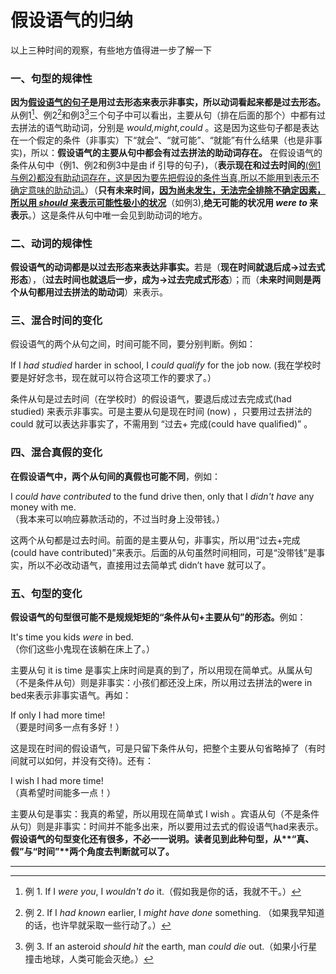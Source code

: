 # 假设语气的归纳

以上三种时间的观察，有些地方值得进一步了解一下

### 一、句型的规律性


<b>因为<u>假设语气的句子</u>是用**过去形态来表示非事**实，所以**动词看起来都是过去形态**。</b>从例1[^ 1]、例2[^ 2]和例3[^ 3]三个句子中可以看出，主要从句（排在后面的那个）中都有过去拼法的语气助动词，分别是 <em>would,might,could</em> 。这是因为这些句子都是表达在一个假定的条件（非事实）下“就会”、“就可能”、“就能”有什么结果（也是非事实)，所以：<b>假设语气的主要从句中都会有过去拼法的助动词存在。</b>
在假设语气的条件从句中（例1、例2和例3中是由 if 引导的句子)，（**表示现在和过去时间的**<u>(例1与例2)都没有助动词存在，这是因为要先把假设的条件当真,所以不能用到表示不确定意味的助动词。</u>）（<b>只有**未来时间**，<u>因为尚未发生，无法完全排除不确定因素，所以用 <em>should</em> 来**表示可能性极小的状况**</u></b>（如例3),<b>**绝无可能的状况**用 <em>were to </em>来表示</b>。）这是条件从句中唯一会见到助动词的地方。

### 二、动词的规律性


<b>假设语气的动词都是**以过去形态来表达非事实**。</b>若是（<b>现在时间就退后成→过去式形态</b>），（<b>过去时间也就退后一步，成为→过去完成式形态</b>）；而（<b>未来时间则是两个从句都用过去拼法的助动词</b>）来表示。

### 三、混合时间的变化


假设语气的两个从句之间，时间可能不同，要分别判断。例如：   
>  
If I <em>had studied</em> harder in school, I <em>could qualify</em> for the job now.
(我在学校时要是好好念书，现在就可以符合这项工作的要求了。）  

条件从句是过去时间（在学校时）的假设语气，要退后成过去完成式(had studied) 来表示非事实。可是主要从句是现在时间 (now) ，只要用过去拼法的 could 就可以表达非事实了，不需用到 “过去+ 完成(could have qualified)” 。

### 四、混合真假的变化


<b>在**假设语气中**，**两个从句间**的真假也可能不同</b>，例如：  
>  
I <em>could have contributed</em> to the fund drive then,
only that I <em>didn't have</em> any money with me.   
（我本来可以响应募款活动的，不过当时身上没带钱。）  

这两个从句都是过去时间。前面的是主要从句，非事实，所以用“过去+完成(could have contributed)”来表示。后面的从句虽然时间相同，可是“没带钱”是事实，所以不必改动语气，直接用过去简单式 didn’t have 就可以了。

### 五、句型的变化


<b>假设语气的句型**很可能不是规规矩矩的“条件从句+主要从句”的形态**。</b>例如：  
>  
It's time you kids <em>were</em> in bed.   
（你们这些小鬼现在该躺在床上了。）  

主要从句 it is time 是事实上床时间是真的到了，所以用现在简单式。从属从句（不是条件从句）则是非事实：小孩们都还没上床，所以用过去拼法的were in bed来表示非事实语气。再如：  
>  
If only I had more time!  
（要是时间多一点有多好！）    

这是现在时间的假设语气，可是只留下条件从句，把整个主要从句省略掉了（有时间就可以如何，并没有交待)。还有：  
>  
I wish I had more time!   
（真希望时间能多一点！）  

主要从句是事实：我真的希望，所以用现在简单式 I wish 。宾语从句（不是条件从句）则是非事实：时间并不能多出来，所以要用过去式的假设语气had来表示。
<b>假设语气的句型变化还有很多，不必一一说明。读者见到此种句型，从**“真、假”**与**“时间”**两个角度去判断就可以了。</b>  


---


[^ 1]: 例 1. If I <em>were you</em>, I <em>wouldn't do</em> it.（假如我是你的话，我就不干。）
[^ 2]: 例 2. If I <em>had known</em> earlier, I <em>might have done</em> something. （如果我早知道的话，也许早就采取一些行动了。）  
[^ 3]: 例 3. If an asteroid <em>should hit</em> the earth, man <em>could die</em> out.（如果小行星撞击地球，人类可能会灭绝。）